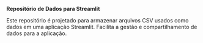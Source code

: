 **Repositório de Dados para Streamlit**

Este repositório é projetado para armazenar arquivos CSV usados como dados em uma aplicação Streamlit. Facilita a gestão e compartilhamento de dados para a aplicação.
